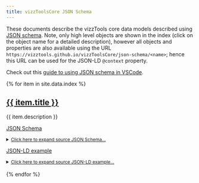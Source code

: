 ```yaml
---
title: vizzToolsCore JSON Schema
---
```


These documents describe the vizzTools core data models described using [JSON schema](https://json-schema.org/understanding-json-schema/).
Note, only high level objects are shown in the index (click on the object name for a detailed description), however all objects and properties are also available using the URL `https://vizztools.github.io/vizzToolsCore/json-schema/<name>`; hence this URL can be used for the JSON-LD `@context` property.

Check out this [guide to using JSON schema in VSCode](https://omkarmore.wordpress.com/2017/04/07/json-schema/).

{% for item in site.data.index %}
<h2><a href="json-schema/{{ item.title }}.html">{{ item.title }}</a></h2>

{{ item.description }}

<a href="json-schema/{{ item.title }}.schema.json">JSON Schema</a>
<details><summary style="font-size:12px; cursor:pointer; text-decoration: underline">Click here to expand source JSON Schema...</summary>
<p>
{% highlight json %}
{% include json-schema/{{ item.title }}.schema.json %}
{% endhighlight %}
</p>
</details>

<a href="json-schema/{{ item.title }}.jsonld">JSON-LD example</a>
<details><summary style="font-size:12px; cursor:pointer; text-decoration: underline">Click here to expand source JSON-LD example...</summary>
<p>
{% highlight json %}
{% include json-schema/{{ item.title }}.jsonld %}
{% endhighlight %}
</p>
</details>
<br/>
{% endfor %}
